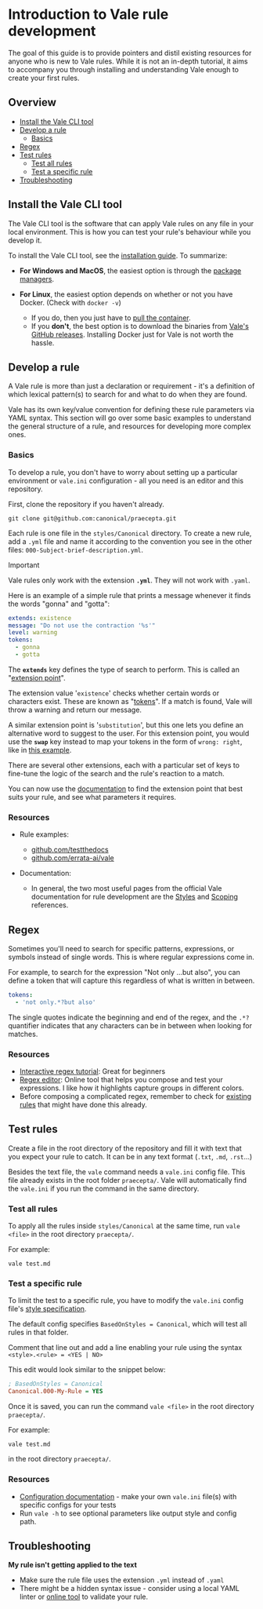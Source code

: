 # Introduction to Vale rule development

The goal of this guide is to provide pointers and distil existing resources for anyone who is new to Vale rules. While it is not an in-depth tutorial, it aims to accompany you through installing and understanding Vale enough to create your first rules.

## Overview
* [Install the Vale CLI tool](#install-the-vale-cli-tool)
* [Develop a rule](#develop-a-rule)
  * [Basics](#basics)
* [Regex](#regex)
* [Test rules](#test-rules)
  * [Test all rules](#test-all-rules)
  * [Test a specific rule](#test-a-specific-rule)
* [Troubleshooting](#troubleshooting)


## Install the Vale CLI tool

The Vale CLI tool is the software that can apply Vale rules on any file in your local environment. This is how you can test your rule's behaviour while you develop it.

To install the Vale CLI tool, see the [installation guide](https://vale.sh/docs/vale-cli/installation/). To summarize:

- **For Windows and MacOS**, the easiest option is through the [package managers](https://vale.sh/docs/vale-cli/installation/#package-managers).

- **For Linux**, the easiest option depends on whether or not you have Docker. (Check with `docker -v`)
  * If you do, then you just have to [pull the container](https://vale.sh/docs/vale-cli/installation/#docker).
  * If you **don't**, the best option is to download the binaries from [Vale's GitHub releases](https://vale.sh/docs/vale-cli/installation/#github-releases). Installing Docker just for Vale is not worth the hassle.

## Develop a rule

A Vale rule is more than just a declaration or requirement - it's a definition of which lexical pattern(s) to search for and what to do when they are found. 

Vale has its own key/value convention for defining these rule parameters via YAML syntax. This section will go over some basic examples to understand the general structure of a rule, and resources for developing more complex ones.

### Basics

To develop a rule, you don't have to worry about setting up a particular environment or `vale.ini` configuration - all you need is an editor and this repository.

First, clone the repository if you haven't already.

```shell
git clone git@github.com:canonical/praecepta.git
```

Each rule is one file in the `styles/Canonical` directory. To create a new rule, add a `.yml` file and name it according to the convention you see in the other files: `000-Subject-brief-description.yml`.

> [!IMPORTANT]
> Vale rules only work with the extension **`.yml`**. They will not work with `.yaml`.

Here is an example of a simple rule that prints a message whenever it finds the words "gonna" and "gotta":

```yaml
extends: existence
message: "Do not use the contraction '%s'"
level: warning
tokens:
  - gonna
  - gotta
```

The **`extends`** key defines the type of search to perform. This is called an "[extension point](https://vale.sh/docs/topics/styles/#extension-points)".

The extension value '`existence`' checks whether certain words or characters exist. These are known as "[tokens](https://en.wikipedia.org/wiki/Lexical_analysis#Lexical_token_and_lexical_tokenization)". If a match is found, Vale will throw a warning and return our message.

A similar extension point is '`substitution`', but this one lets you define an alternative word to suggest to the user. For this extension point, you would use the **`swap`** key instead to map your tokens in the form of `wrong: right`, like in [this example](https://vale.sh/docs/topics/styles/#substitution).

There are several other extensions, each with a particular set of keys to fine-tune the logic of the search and the rule's reaction to a match.

You can now use the [documentation](https://vale.sh/docs/topics/styles/#extension-points) to find the extension point that best suits your rule, and see what parameters it requires.

### Resources

* Rule examples: 
  * [github.com/testthedocs](https://github.com/testthedocs/vale-styles/tree/master/ttd-light)
  * [github.com/errata-ai/vale](https://github.com/errata-ai/vale/tree/v3/testdata/styles)

* Documentation:
  * In general, the two most useful pages from the official Vale documentation for rule development are the [Styles](https://vale.sh/docs/topics/styles/) and [Scoping](https://vale.sh/docs/topics/scoping/) references.

## Regex

Sometimes you'll need to search for specific patterns, expressions, or symbols instead of single words. This is where regular expressions come in.

For example, to search for the expression "Not only ...but also", you can define a token that will capture this regardless of what is written in between. 

```yaml
tokens:
  - 'not only.*?but also'
```

The single quotes indicate the beginning and end of the regex, and the `.*?` quantifier indicates that any characters can be in between when looking for matches.


### Resources

- [Interactive regex tutorial](https://regexone.com/): Great for  beginners
- [Regex editor](https://regex101.com/): Online tool that helps you compose and test your expressions. I like how it highlights capture groups in different colors.
- Before composing a complicated regex, remember to check for [existing rules](#more-rule-examples) that might have done this already. 

## Test rules

Create a file in the root directory of the repository and fill it with text that you expect your rule to catch. It can be in any text format (`.txt`, `.md`, `.rst`...)

Besides the text file, the `vale` command needs a `vale.ini` config file. This file already exists in the root folder `praecepta/`. Vale will automatically find the `vale.ini` if you run the command in the same directory.

### Test all rules

To apply all the rules inside `styles/Canonical` at the same time, run `vale <file>` in the root directory `praecepta/`.

For example:

```shell
vale test.md
```

### Test a specific rule

To limit the test to a specific rule, you have to modify the `vale.ini` config file's [style specification](https://vale.sh/docs/topics/config/#basedonstyles).

The default config specifies `BasedOnStyles = Canonical`, which will test all rules in that folder.

Comment that line out and add a line enabling your rule using the syntax `<style>.<rule> = <YES | NO>`

This edit would look similar to the snippet below:

```ini
; BasedOnStyles = Canonical
Canonical.000-My-Rule = YES
```

Once it is saved, you can run the command `vale <file>` in the root directory `praecepta/`.

For example:

```shell
vale test.md
```

in the root directory `praecepta/`.

### Resources

* [Configuration documentation](https://vale.sh/docs/topics/config/#basedonstyles) -  make your own `vale.ini` file(s) with specific configs for your tests
* Run `vale -h` to see optional parameters like output style and config path.

## Troubleshooting
**My rule isn't getting applied to the text**
* Make sure the rule file uses the extension `.yml` instead of `.yaml`
* There might be a hidden syntax issue - consider using a local YAML linter or [online tool](https://jsonformatter.org/yaml-validator) to validate your rule.

